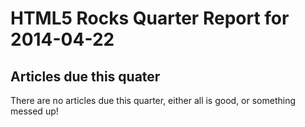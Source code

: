 HTML5 Rocks Quarter Report for 2014-04-22
=========================================

Articles due this quater
------------------------

There are no articles due this quarter, either all is good, or something messed up!

